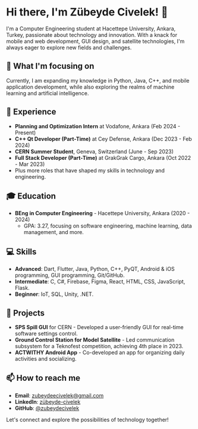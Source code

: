 # Hi there, I'm Zübeyde Civelek! 👋

I'm a Computer Engineering student at Hacettepe University, Ankara, Turkey, passionate about technology and innovation. With a knack for mobile and web development, GUI design, and satellite technologies, I'm always eager to explore new fields and challenges.

## 🌱 What I'm focusing on

Currently, I am expanding my knowledge in Python, Java, C++, and mobile application development, while also exploring the realms of machine learning and artificial intelligence.

## 💼 Experience

- **Planning and Optimization Intern** at Vodafone, Ankara (Feb 2024 - Present)
- **C++ Qt Developer (Part-Time)** at Cey Defense, Ankara (Dec 2023 - Feb 2024)
- **CERN Summer Student**, Geneva, Switzerland (June - Sep 2023)
- **Full Stack Developer (Part-Time)** at GrakGrak Cargo, Ankara (Oct 2022 - Mar 2023)
- Plus more roles that have shaped my skills in technology and engineering.

## 🎓 Education

- **BEng in Computer Engineering** - Hacettepe University, Ankara (2020 - 2024)
  - GPA: 3.27, focusing on software engineering, machine learning, data management, and more.

## 💻 Skills

- **Advanced**: Dart, Flutter, Java, Python, C++, PyQT, Android & iOS programming, GUI programming, Git/GitHub.
- **Intermediate**: C, C#, Firebase, Figma, React, HTML, CSS, JavaScript, Flask.
- **Beginner**: IoT, SQL, Unity, .NET.

## 🚀 Projects

- **SPS Spill GUI** for CERN - Developed a user-friendly GUI for real-time software settings control.
- **Ground Control Station for Model Satellite** - Led communication subsystem for a Teknofest competition, achieving 4th place in 2023.
- **ACTWITHY Android App** - Co-developed an app for organizing daily activities and socializing.

## 📫 How to reach me

- **Email**: zubeydeecivelek@gmail.com
- **LinkedIn**: [zübeyde-civelek](https://linkedin.com/in/zübeyde-civelek/)
- **GitHub**: [@zubeydecivelek](https://github.com/zubeydecivelek/)

Let's connect and explore the possibilities of technology together!

